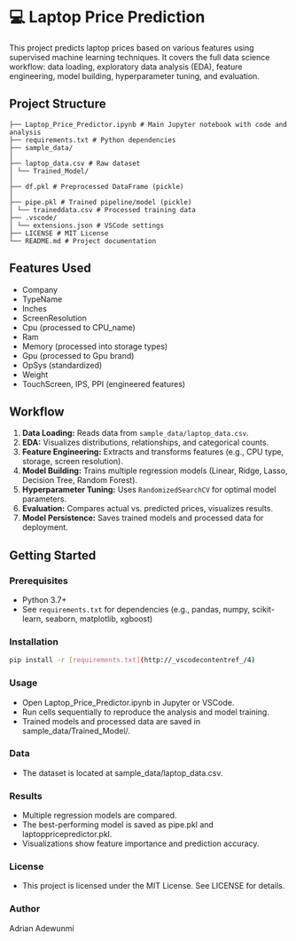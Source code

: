 # 💻 Laptop Price Prediction

This project predicts laptop prices based on various features using supervised machine learning techniques. It covers the full data science workflow: data loading, exploratory data analysis (EDA), feature engineering, model building, hyperparameter tuning, and evaluation.

## Project Structure

```
├── Laptop_Price_Predictor.ipynb # Main Jupyter notebook with code and analysis
├── requirements.txt # Python dependencies
├── sample_data/
│
├── laptop_data.csv # Raw dataset
│ └── Trained_Model/
│
├── df.pkl # Preprocessed DataFrame (pickle)
│
├── pipe.pkl # Trained pipeline/model (pickle)
│ └── traineddata.csv # Processed training data
├── .vscode/
│ └── extensions.json # VSCode settings
├── LICENSE # MIT License
└── README.md # Project documentation
```

## Features Used

- Company
- TypeName
- Inches
- ScreenResolution
- Cpu (processed to CPU_name)
- Ram
- Memory (processed into storage types)
- Gpu (processed to Gpu brand)
- OpSys (standardized)
- Weight
- TouchScreen, IPS, PPI (engineered features)

## Workflow

1. **Data Loading:** Reads data from `sample_data/laptop_data.csv`.
2. **EDA:** Visualizes distributions, relationships, and categorical counts.
3. **Feature Engineering:** Extracts and transforms features (e.g., CPU type, storage, screen resolution).
4. **Model Building:** Trains multiple regression models (Linear, Ridge, Lasso, Decision Tree, Random Forest).
5. **Hyperparameter Tuning:** Uses `RandomizedSearchCV` for optimal model parameters.
6. **Evaluation:** Compares actual vs. predicted prices, visualizes results.
7. **Model Persistence:** Saves trained models and processed data for deployment.

## Getting Started

### Prerequisites

- Python 3.7+
- See `requirements.txt` for dependencies (e.g., pandas, numpy, scikit-learn, seaborn, matplotlib, xgboost)

### Installation

```sh
pip install -r [requirements.txt](http://_vscodecontentref_/4)
```

### Usage

- Open Laptop_Price_Predictor.ipynb in Jupyter or VSCode.
- Run cells sequentially to reproduce the analysis and model training.
- Trained models and processed data are saved in sample_data/Trained_Model/.

### Data

- The dataset is located at sample_data/laptop_data.csv.

### Results

- Multiple regression models are compared.
- The best-performing model is saved as pipe.pkl and laptoppricepredictor.pkl.
- Visualizations show feature importance and prediction accuracy.

### License

- This project is licensed under the MIT License. See LICENSE for details.

### Author
Adrian Adewunmi